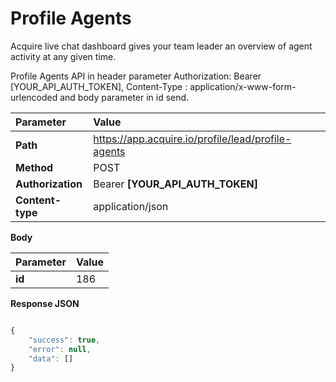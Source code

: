# Profile Agents

Acquire live chat dashboard gives your team leader an overview of agent activity at any given time.

Profile Agents API in header parameter Authorization: Bearer \[YOUR\_API\_AUTH\_TOKEN\], Content-Type : application/x-www-form-urlencoded and body parameter in id send.

| Parameter | Value |
| :--- | :--- |
| **Path** | https://app.acquire.io/profile/lead/profile-agents |
| **Method** | POST |
| **Authorization** | Bearer **\[YOUR\_API\_AUTH\_TOKEN\]** |
| **Content-type** | application/json |

**Body**

| Parameter | Value |
| :--- | :--- |
| **id** | 186 |

**Response JSON**

```javascript

{
    "success": true,
    "error": null,
    "data": []
}
```

